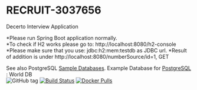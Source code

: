 # RECRUIT-3037656
Decerto Interview Application 

*Please run Spring Boot application normally. \
*To check if H2 works please go to: http://localhost:8080/h2-console \
*Please make sure that you use: jdbc:h2:mem:testdb as JDBC url. 
*Result of addition is under http://localhost:8080/numberSource/id=1, GET


See also PostgreSQL [Sample Databases](https://wiki.postgresql.org/wiki/Sample_Databases).
Example Database for [PostgreSQL](https://www.postgresql.org/) : World DB\
![GitHub tag](https://img.shields.io/github/tag/ghusta/docker-postgres-world-db.svg)
[![Build Status](https://travis-ci.org/ghusta/docker-postgres-world-db.svg?branch=master)](https://travis-ci.org/ghusta/docker-postgres-world-db)
[![Docker Pulls](https://img.shields.io/docker/pulls/ghusta/postgres-world-db.svg)](https://hub.docker.com/r/ghusta/postgres-world-db)